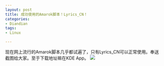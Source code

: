 ```yaml
---
layout: post
title: 成功使用的Amarok脚本！Lyrics_CN！
categories:
- Diandian
tags:
- Linux

---
```

现在网上流行的Amarok脚本几乎都试遍了，只有Lyrics_CN可以正常使用。奉送截图给大家。至于下载地址嘛在KDE App。
<img src="http://m1.img.srcdd.com/farm5/d/2012/0627/10/8ECA904675CBCE855E77680949AE24E5_B500_900_500_412.PNG" />